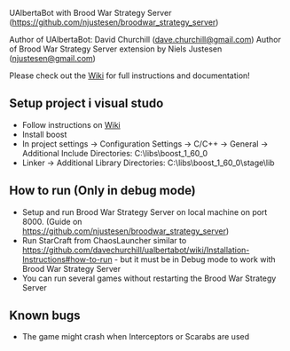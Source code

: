 UAlbertaBot with Brood War Strategy Server (https://github.com/njustesen/broodwar_strategy_server)

Author of UAlbertaBot:  David Churchill (dave.churchill@gmail.com)
Author of Brood War Strategy Server extension by Niels Justesen (njustesen@gmail.com)

Please check out the [Wiki](https://github.com/davechurchill/ualbertabot/wiki) for full instructions and documentation!

## Setup project i visual studo
- Follow instructions on [Wiki](https://github.com/davechurchill/ualbertabot/wiki)
- Install boost
- In project settings -> Configuration Settings -> C/C++ -> General -> Additional Include Directories: C:\libs\boost_1_60_0
- Linker -> Additional Library Directories: C:\libs\boost_1_60_0\stage\lib

## How to run (Only in debug mode)
- Setup and run Brood War Strategy Server on local machine on port 8000. (Guide on https://github.com/njustesen/broodwar_strategy_server)
- Run StarCraft from ChaosLauncher similar to https://github.com/davechurchill/ualbertabot/wiki/Installation-Instructions#how-to-run - but it must be in Debug mode to work with Brood War Strategy Server
- You can run several games without restarting the Brood War Strategy Server

## Known bugs
- The game might crash when Interceptors or Scarabs are used
